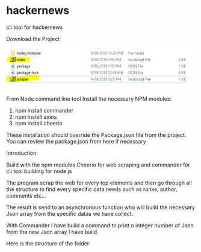 # hackernews
cli tool for hackernews

Download the Project

![Project structure](https://github.com/marc13004/hackernews/blob/master/Pics/file.PNG)

From Node command line tool Install the necessary NPM modules:

  1. npm install commander
  2. npm install axios
  3. npm install cheerio
  
These installation should override the Package.json file from the project.
You can review the package.json from here if necessary
  
Introduction:

Build with the npm modules Cheerio for web scraping and commander for cli tool building for node.js

The program scrap the web for every top <td> elements and then go through all the structure to find every specific data needs
such as ranks, author, comments etc...
  
The result is send to an asynchronous function who will build the necessary Json array from the specific datas we have collect.

With Commander I have build a command to print n integer number of Json from the new Json array I have build.

Here is the structure of the folder:




